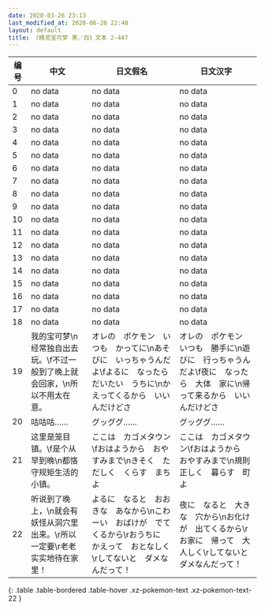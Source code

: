 ```yaml
---
date: 2020-03-26 23:13
last_modified_at: 2020-06-20 22:40
layout: default
title: 《精灵宝可梦 黑／白》文本 2-447
---
```

| 编号 | 中文 | 日文假名 | 日文汉字 |
| ---- | ---- | ---- | --- |
| 0 | no data | no data | no data |
| 1 | no data | no data | no data |
| 2 | no data | no data | no data |
| 3 | no data | no data | no data |
| 4 | no data | no data | no data |
| 5 | no data | no data | no data |
| 6 | no data | no data | no data |
| 7 | no data | no data | no data |
| 8 | no data | no data | no data |
| 9 | no data | no data | no data |
| 10 | no data | no data | no data |
| 11 | no data | no data | no data |
| 12 | no data | no data | no data |
| 13 | no data | no data | no data |
| 14 | no data | no data | no data |
| 15 | no data | no data | no data |
| 16 | no data | no data | no data |
| 17 | no data | no data | no data |
| 18 | no data | no data | no data |
| 19 | 我的宝可梦\n经常独自出去玩。\f不过一般到了晚上就会回家，\n所以不用太在意。 | オレの　ポケモン　いつも　かってに\nあそびに　いっちゃうんだよ\fよるに　なったら　だいたい　うちに\nかえってくるから　いいんだけどさ | オレの　ポケモン　いつも　勝手に\n遊びに　行っちゃうんだよ\f夜に　なったら　大体　家に\n帰って来るから　いいんだけどさ |
| 20 | 咕咕咕…… | グッググ…… | グッググ…… |
| 21 | 这里是笼目镇。\f是个从早到晚\n都恪守规矩生活的小镇。 | ここは　カゴメタウン\fおはようから　おやすみまで\nきそく　ただしく　くらす　まちよ | ここは　カゴメタウン\fおはようから　おやすみまで\n規則　正しく　暮らす　町よ |
| 22 | 听说到了晚上，\n就会有妖怪从洞穴里出来。\r所以一定要\r老老实实地待在家里！ | よるに　なると　おおきな　あなから\nこわーい　おばけが　でてくるから\rおうちに　かえって　おとなしく\rしてないと　ダメなんだって！ | 夜に　なると　大きな　穴から\nお化けが　出てくるから\rお家に　帰って　大人しく\rしてないと　ダメなんだって！ |
{: .table .table-bordered .table-hover .xz-pokemon-text .xz-pokemon-text-22 }